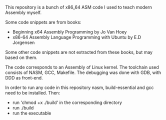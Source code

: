 This repository is a bunch of x86_64 ASM code I used to teach modern Assembly myself.

Some code snippets are from books:
- Beginning x64 Assembly Programming by Jo Van Hoey
- x86-64 Assembly Language Programming with Ubuntu by E.D Jorgensen 

Some other code snippets are not extracted from these books, but may based on them.

The code corresponds to an Assembly of Linux kernel. The toolchain used consists of NASM, GCC, Makefile. The debugging was done with GDB, with DDD as front-end.

In order to run any code in this repository nasm, build-essential and gcc need to be installed. Then:
- run 'chmod +x ./build' in the corresponding directory
- run ./build
- run the executable
